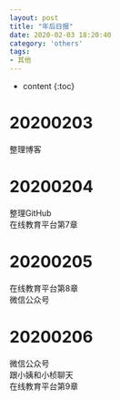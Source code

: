 ```yaml
---
layout: post
title: "年后日报"
date: 2020-02-03 18:20:40
category: 'others'
tags:
- 其他
---
```

* content
{:toc}










# 20200203
整理博客

# 20200204
整理GitHub  
在线教育平台第7章

# 20200205
在线教育平台第8章  
微信公众号

# 20200206
微信公众号  
跟小姨和小桢聊天  
在线教育平台第9章


















